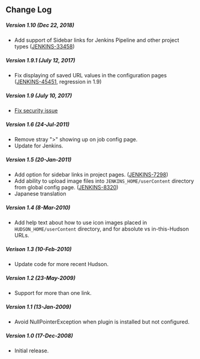 ## Change Log

##### Version 1.10 (Dec 22, 2018)

-   Add support of Sidebar links for Jenkins Pipeline and other project
    types
    ([JENKINS-33458](https://issues.jenkins-ci.org/browse/JENKINS-33458))

##### Version 1.9.1 (July 12, 2017)

-   Fix displaying of saved URL values in the configuration pages
    ([JENKINS-45451](https://issues.jenkins-ci.org/browse/JENKINS-45451),
    regression in 1.9)

##### Version 1.9 (July 10, 2017)

-   [Fix security
    issue](https://jenkins.io/security/advisory/2017-07-10/)

##### Version 1.6 (24-Jul-2011)

-   Remove stray "\>" showing up on job config page.
-   Update for Jenkins.

##### Version 1.5 (20-Jan-2011)

-   Add option for sidebar links in project pages.
    ([JENKINS-7298](https://issues.jenkins-ci.org/browse/JENKINS-7298))
-   Add ability to upload image files into `JENKINS_HOME/userContent`
    directory from global config page.
    ([JENKINS-8320](https://issues.jenkins-ci.org/browse/JENKINS-8320))
-   Japanese translation

##### Version 1.4 (8-Mar-2010)

-   Add help text about how to use icon images placed in
    `HUDSON_HOME/userContent` directory, and for absolute vs
    in-this-Hudson URLs.

##### Verison 1.3 (10-Feb-2010)

-   Update code for more recent Hudson.

##### Version 1.2 (23-May-2009)

-   Support for more than one link.

##### Version 1.1 (13-Jan-2009)

-   Avoid NullPointerException when plugin is installed but not
    configured.

##### Version 1.0 (17-Dec-2008)

-   Initial release.